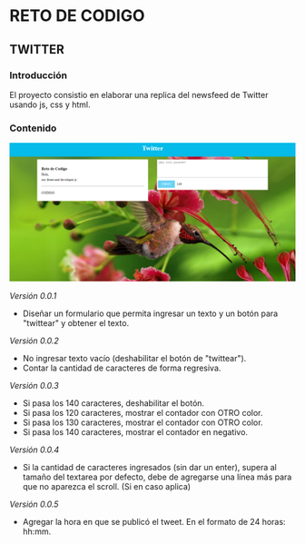 # RETO DE CODIGO
## TWITTER
### Introducción
El proyecto consistio en elaborar una replica del newsfeed de Twitter usando js, css y html.

### Contenido
![twitter](assets/images/twitter-foto.png)

*Versión 0.0.1*

- Diseñar un formulario que permita ingresar un texto y un botón para "twittear" y obtener el texto.

*Versión 0.0.2*

- No ingresar texto vacío (deshabilitar el botón de "twittear").
- Contar la cantidad de caracteres de forma regresiva.

*Versión 0.0.3*

- Si pasa los 140 caracteres, deshabilitar el botón.
- Si pasa los 120 caracteres, mostrar el contador con OTRO color.
- Si pasa los 130 caracteres, mostrar el contador con OTRO color.
- Si pasa los 140 caracteres, mostrar el contador en negativo.

*Versión 0.0.4*

- Si la cantidad de caracteres ingresados (sin dar un enter), supera al tamaño del textarea por defecto, debe de agregarse una línea más para que no aparezca el scroll. (Si en caso aplica)

*Versión 0.0.5* 

- Agregar la hora en que se publicó el tweet. En el formato de 24 horas: hh:mm.